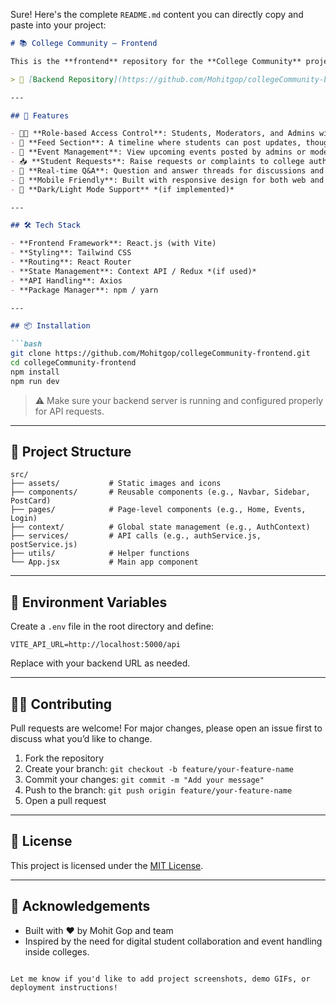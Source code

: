 Sure! Here's the complete `README.md` content you can directly copy and paste into your project:

```markdown
# 📚 College Community – Frontend

This is the **frontend** repository for the **College Community** project – a social media and management platform designed specifically for college students. It provides a centralized space where students can connect, share, participate in events, and interact with peers and authorities in a structured and interactive environment.

> 🔗 [Backend Repository](https://github.com/Mohitgop/collegeCommunity-backend) *(Add the actual link if available)*

---

## 🚀 Features

- 🧑‍🎓 **Role-based Access Control**: Students, Moderators, and Admins with different levels of permissions.
- 📰 **Feed Section**: A timeline where students can post updates, thoughts, and ideas.
- 🎯 **Event Management**: View upcoming events posted by admins or moderators.
- 📥 **Student Requests**: Raise requests or complaints to college authorities.
- 💬 **Real-time Q&A**: Question and answer threads for discussions and clarifications.
- 📱 **Mobile Friendly**: Built with responsive design for both web and mobile platforms.
- 🌙 **Dark/Light Mode Support** *(if implemented)*

---

## 🛠 Tech Stack

- **Frontend Framework**: React.js (with Vite)
- **Styling**: Tailwind CSS
- **Routing**: React Router
- **State Management**: Context API / Redux *(if used)*
- **API Handling**: Axios
- **Package Manager**: npm / yarn

---

## 📦 Installation

```bash
git clone https://github.com/Mohitgop/collegeCommunity-frontend.git
cd collegeCommunity-frontend
npm install
npm run dev
```

> ⚠️ Make sure your backend server is running and configured properly for API requests.

---

## 🧩 Project Structure

```
src/
├── assets/           # Static images and icons
├── components/       # Reusable components (e.g., Navbar, Sidebar, PostCard)
├── pages/            # Page-level components (e.g., Home, Events, Login)
├── context/          # Global state management (e.g., AuthContext)
├── services/         # API calls (e.g., authService.js, postService.js)
├── utils/            # Helper functions
└── App.jsx           # Main app component
```

---

## 🔐 Environment Variables

Create a `.env` file in the root directory and define:

```env
VITE_API_URL=http://localhost:5000/api
```

Replace with your backend URL as needed.

---

## 🧑‍💻 Contributing

Pull requests are welcome! For major changes, please open an issue first to discuss what you’d like to change.

1. Fork the repository
2. Create your branch: `git checkout -b feature/your-feature-name`
3. Commit your changes: `git commit -m "Add your message"`
4. Push to the branch: `git push origin feature/your-feature-name`
5. Open a pull request

---

## 📄 License

This project is licensed under the [MIT License](LICENSE).

---

## 🙌 Acknowledgements

- Built with ❤️ by Mohit Gop and team  
- Inspired by the need for digital student collaboration and event handling inside colleges.

```

Let me know if you'd like to add project screenshots, demo GIFs, or deployment instructions!